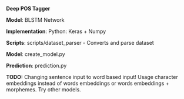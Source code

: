 **Deep POS Tagger**

**Model**: BLSTM Network

**Implementation**: Python: Keras + Numpy

**Scripts**: scripts/dataset_parser - Converts and parse dataset

**Model**: create_model.py

**Prediction**: prediction.py

**TODO:**
Changing sentence input to word based input!
Usage character embeddings instead of words embeddings or words embeddings + morphemes.
Try other models.

